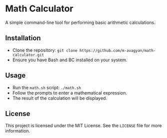 # Math Calculator

A simple command-line tool for performing basic arithmetic calculations.

## Installation

- Clone the repository: `git clone https://github.com/m-avagyan/math-calculator.git`
- Ensure you have Bash and BC installed on your system.

## Usage

- Run the `math.sh` script: `./math.sh`
- Follow the prompts to enter a mathematical expression.
- The result of the calculation will be displayed.

## License

This project is licensed under the MIT License. See the `LICENSE` file for more information.
